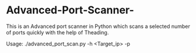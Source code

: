 # Advanced-Port-Scanner-
This is an Advanced port scanner in Python which scans a selected number of ports quickly with the help of Theading. 

Usage: ./advanced_port_scan.py -h <Target_ip> -p <ports>
